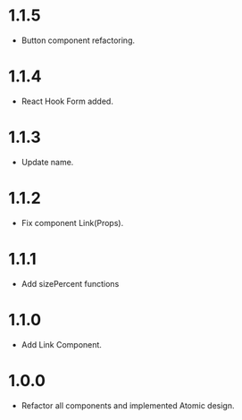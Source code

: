 # 1.1.5

- Button component refactoring.

# 1.1.4

- React Hook Form added.

# 1.1.3

- Update name.

# 1.1.2

- Fix component Link(Props).

# 1.1.1

- Add sizePercent functions

# 1.1.0

- Add Link Component.

# 1.0.0

- Refactor all components and implemented Atomic design.
